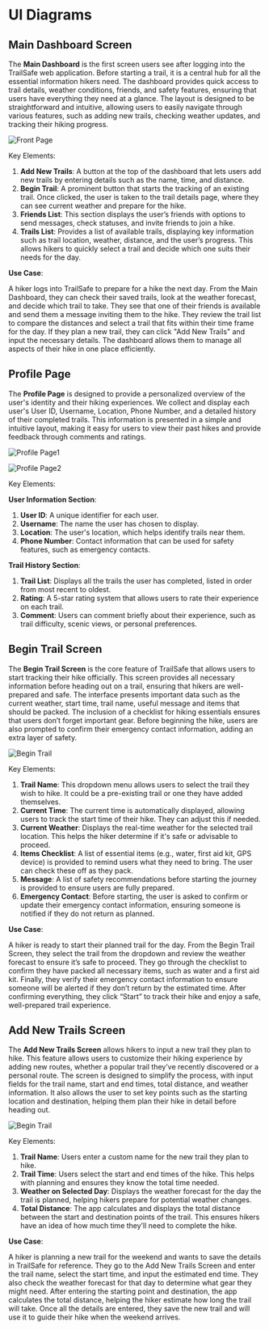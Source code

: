 # UI Diagrams

## Main Dashboard Screen

The **Main Dashboard** is the first screen users see after logging into the TrailSafe web application. Before starting a trail, it is a central hub for all the essential information hikers need. The dashboard provides quick access to trail details, weather conditions, friends, and safety features, ensuring that users have everything they need at a glance. The layout is designed to be straightforward and intuitive, allowing users to easily navigate through various features, such as adding new trails, checking weather updates, and tracking their hiking progress.

![Front Page](https://github.com/WillPalaia/326Project/blob/main/team/UI%20diagram/Front%20page.png?raw=true)

Key Elements:

1. **Add New Trails**: A button at the top of the dashboard that lets users add new trails by entering details such as the name, time, and distance.
2. **Begin Trail**: A prominent button that starts the tracking of an existing trail. Once clicked, the user is taken to the trail details page, where they can see current weather and prepare for the hike.
3. **Friends List**: This section displays the user’s friends with options to send messages, check statuses, and invite friends to join a hike.
4. **Trails List**: Provides a list of available trails, displaying key information such as trail location, weather, distance, and the user’s progress. This allows hikers to quickly select a trail and decide which one suits their needs for the day.

**Use Case**:

A hiker logs into TrailSafe to prepare for a hike the next day. From the Main Dashboard, they can check their saved trails, look at the weather forecast, and decide which trail to take. They see that one of their friends is available and send them a message inviting them to the hike. They review the trail list to compare the distances and select a trail that fits within their time frame for the day. If they plan a new trail, they can click "Add New Trails" and input the necessary details. The dashboard allows them to manage all aspects of their hike in one place efficiently.

## Profile Page

The **Profile Page** is designed to provide a personalized overview of the user's identity and their hiking experiences. We collect and display each user's User ID, Username, Location, Phone Number, and a detailed history of their completed trails. This information is presented in a simple and intuitive layout, making it easy for users to view their past hikes and provide feedback through comments and ratings.

![Profile Page1](https://github.com/WillPalaia/326Project/blob/main/team/UI%20diagram/Function%203.png?raw=true)

![Profile Page2](https://github.com/WillPalaia/326Project/blob/main/team/UI%20diagram/Function%204.png?raw=true)

Key Elements:

**User Information Section**:
1. **User ID**: A unique identifier for each user.
2. **Username**: The name the user has chosen to display.
3. **Location**: The user's location, which helps identify trails near them.
4. **Phone Number**: Contact information that can be used for safety features, such as emergency contacts.

**Trail History Section**:
1. **Trail List**: Displays all the trails the user has completed, listed in order from most recent to oldest.
2. **Rating**: A 5-star rating system that allows users to rate their experience on each trail.
3. **Comment**: Users can comment briefly about their experience, such as trail difficulty, scenic views, or personal preferences.

## Begin Trail Screen

The **Begin Trail Screen** is the core feature of TrailSafe that allows users to start tracking their hike officially. This screen provides all necessary information before heading out on a trail, ensuring that hikers are well-prepared and safe. The interface presents important data such as the current weather, start time, trail name, useful message and items that should be packed. The inclusion of a checklist for hiking essentials ensures that users don’t forget important gear. Before beginning the hike, users are also prompted to confirm their emergency contact information, adding an extra layer of safety.

![Begin Trail](https://github.com/WillPalaia/326Project/blob/main/team/UI%20diagram/Function%202.png?raw=true)

Key Elements:

1. **Trail Name**: This dropdown menu allows users to select the trail they wish to hike. It could be a pre-existing trail or one they have added themselves.
2. **Current Time**: The current time is automatically displayed, allowing users to track the start time of their hike. They can adjust this if needed.
3. **Current Weather**: Displays the real-time weather for the selected trail location. This helps the hiker determine if it's safe or advisable to proceed.
4. **Items Checklist**: A list of essential items (e.g., water, first aid kit, GPS device) is provided to remind users what they need to bring. The user can check these off as they pack.
5. **Message**: A list of safety recommendations before starting the journey is provided to ensure users are fully prepared.
6. **Emergency Contact**: Before starting, the user is asked to confirm or update their emergency contact information, ensuring someone is notified if they do not return as planned.

**Use Case**:

A hiker is ready to start their planned trail for the day. From the Begin Trail Screen, they select the trail from the dropdown and review the weather forecast to ensure it’s safe to proceed. They go through the checklist to confirm they have packed all necessary items, such as water and a first aid kit. Finally, they verify their emergency contact information to ensure someone will be alerted if they don’t return by the estimated time. After confirming everything, they click “Start” to track their hike and enjoy a safe, well-prepared trail experience.

## Add New Trails Screen

The **Add New Trails Screen** allows hikers to input a new trail they plan to hike. This feature allows users to customize their hiking experience by adding new routes, whether a popular trail they’ve recently discovered or a personal route. The screen is designed to simplify the process, with input fields for the trail name, start and end times, total distance, and weather information. It also allows the user to set key points such as the starting location and destination, helping them plan their hike in detail before heading out.

![Begin Trail](https://github.com/WillPalaia/326Project/blob/main/team/UI%20diagram/Function%201.png?raw=true)

Key Elements:

1. **Trail Name**: Users enter a custom name for the new trail they plan to hike.
2. **Trail Time**: Users select the start and end times of the hike. This helps with planning and ensures they know the total time needed.
3. **Weather on Selected Day**: Displays the weather forecast for the day the trail is planned, helping hikers prepare for potential weather changes.
4. **Total Distance**: The app calculates and displays the total distance between the start and destination points of the trail. This ensures hikers have an idea of how much time they’ll need to complete the hike.

**Use Case**:

A hiker is planning a new trail for the weekend and wants to save the details in TrailSafe for reference. They go to the Add New Trails Screen and enter the trail name, select the start time, and input the estimated end time. They also check the weather forecast for that day to determine what gear they might need. After entering the starting point and destination, the app calculates the total distance, helping the hiker estimate how long the trail will take. Once all the details are entered, they save the new trail and will use it to guide their hike when the weekend arrives.

